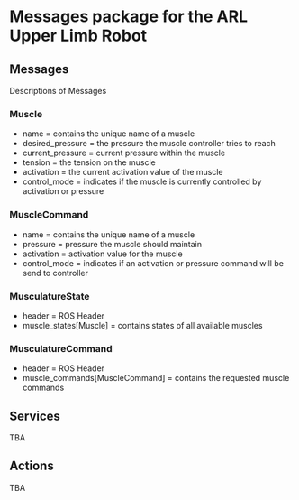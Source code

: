 # Messages package for the ARL Upper Limb Robot

## Messages
Descriptions of Messages
### Muscle
* name = contains the unique name of a muscle
* desired_pressure = the pressure the muscle controller tries to reach
* current_pressure = current pressure within the muscle
* tension = the tension on the muscle
* activation = the current activation value of the muscle
* control_mode = indicates if the muscle is currently controlled by activation or pressure

### MuscleCommand
* name = contains the unique name of a muscle
* pressure = pressure the muscle should maintain
* activation = activation value for the muscle
* control_mode = indicates if an activation or pressure command will be send to controller

### MusculatureState
* header = ROS Header
* muscle_states\[Muscle\] = contains states of all available muscles

### MusculatureCommand
* header = ROS Header
* muscle_commands\[MuscleCommand\] = contains the requested muscle commands

## Services
TBA
    
## Actions
TBA